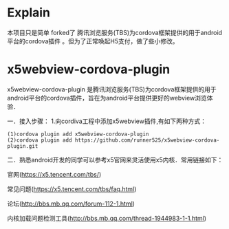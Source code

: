  # Explain
本项目只是简单 forked了 腾讯浏览服务(TBS)为cordova框架提供的用于android平台的cordova插件 。但为了正常唤起H5支付，做了些小修改。
 # x5webview-cordova-plugin
x5webview-cordova-plugin 是腾讯浏览服务(TBS)为cordova框架提供的用于android平台的cordova插件，旨在为android平台提供更好的webview浏览体验．

一．接入步骤：
1.向cordiva工程中添加x5webview插件,有如下两种方式：
```
(1)cordova plugin add x5webview-cordova-plugin 
(2)cordova plugin add https://github.com/runner525/x5webview-cordova-plugin.git

```

二．熟悉android开发的同学可以参考x5官网来灵活使用x5内核．常用链接如下：

官网(https://x5.tencent.com/tbs/)

常见问题(https://x5.tencent.com/tbs/faq.html)

论坛(http://bbs.mb.qq.com/forum-112-1.html)

内核加载问题检测工具(http://bbs.mb.qq.com/thread-1944983-1-1.html)

